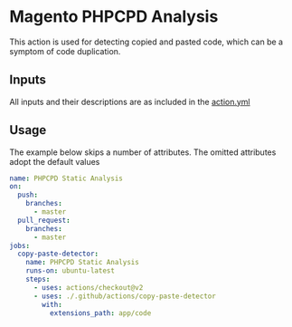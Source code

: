 # Magento PHPCPD Analysis

This action is used for detecting copied and pasted code, which can be a symptom of code duplication.

## Inputs

All inputs and their descriptions are as included in the [action.yml](./action.yml)

## Usage

The example below skips a number of attributes. The omitted attributes adopt the default values

```yml
name: PHPCPD Static Analysis
on:
  push:
    branches:
      - master
  pull_request:
    branches:
      - master
jobs:
  copy-paste-detector:
    name: PHPCPD Static Analysis
    runs-on: ubuntu-latest
    steps:
      - uses: actions/checkout@v2
      - uses: ./.github/actions/copy-paste-detector
        with:
          extensions_path: app/code
```